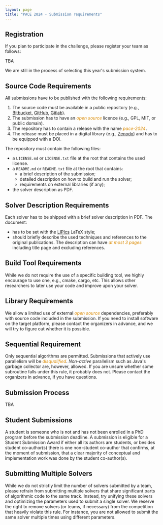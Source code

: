 ```yaml
---
layout: page 
title: "PACE 2024 - Submission requirements"
---
```


## Registration

If you plan to participate in the challenge, please register your team
as follows:

TBA

We are still in the process of selecting this year's submission system.	

## Source Code Requirements

All submissions have to be published with the following requirements:

1. The source code must be available in a public repository (e.g.,
   [Bitbucket](https://bitbucket.org), [GitHub](https://github.com),
   [Gitlab](https://gitlab.com)).      
2. The submission has to have an <em style="color:#db8a00">open
   source</em> licence (e.g., GPL, MIT, or public domain).   
3. The repository has to contain a release with the name <em
   style="color:#db8a00">pace-2024</em>.
4. The release must be placed in a digital library (e.g.,
      [Zenodo](https://zenodo.org/)) and has to be equipped with a DOI. 

The repository must contain the following files:

- a `LICENSE.md` or `LICENSE.txt` file at the root that contains the
  used license.
- a `README.md` or `README.txt` file at the root that contains:
  - a brief description of the submission;
  - detailed description on how to build and run the solver;
  - requirements on external libraries (if any);
- the solver description as PDF.

## Solver Description Requirements

Each solver has to be shipped with a brief solver description in
PDF. The document:

- has to be set with the
  [LIPIcs](https://www.dagstuhl.de/en/publications/lipics/instructions-for-authors/)
  LaTeX style;
- should briefly describe the used techniques and references to the original publications. The description can have <em
   style="color:#db8a00">at most 3 pages</em> including title page and excluding references.

## Build Tool Requirements

While we do not require the use of a specific building tool, we highly encourage to use one, e.g., cmake, cargo, etc.
This allows other researchers to later use your code and improve upon your solver. 

## Library Requirements

We allow a limited use of external <em style="color:#db8a00">open
source</em> dependencies, preferably with source code included in
the submission. If you need to install software on the target
platform, please contact the organizers in advance, and we will try
to figure out whether it is possible.

## Sequential Requirement

Only sequential algorithms are permitted. Submissions that actively use
parallelism will be <em style="color:#db8a00">disqualified</em>. 
*Non-active* parallelism such as Java's garbage collector are, however,
allowed. If you are unsure whether some subroutine falls under this
rule, it probably does not. Please contact the organizers in advance, if
you have questions.

## Submission Process

TBA

## Student Submissions

A student is someone who is not and has not been enrolled in a PhD
program before the submission deadline. A submission is eligible for a
Student Submission Award if either all its authors are students, or
besides student co-author(s) there is one non-student co-author that
confirms, at the moment of submission, that a clear majority of
conceptual and implementation work was done by the student
co-author(s).

## Submitting Multiple Solvers

While we do not strictly limit the number of solvers
submitted by a team, please refrain from submitting multiple solvers
that share significant parts of algorithmic code to the same track. Instead,
try unifying these solvers and optimizing the parameters used to
submit a single solver. We reserve the right to remove solvers (or
teams, if necessary) from the competition that heavily violate this
rule. For instance, you are not allowed to submit the same solver
multiple times using different parameters.
